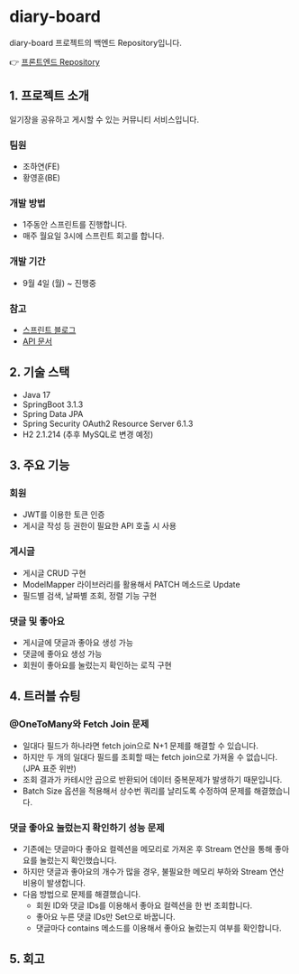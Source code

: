 # diary-board
diary-board 프로젝트의 백엔드 Repository입니다.  
  
👉 [프론트엔드 Repository](https://github.com/likeyeon/diary-board)
## 1. 프로젝트 소개
일기장을 공유하고 게시할 수 있는 커뮤니티 서비스입니다.  
  
### 팀원 
- 조하연(FE)    
- 황영훈(BE)  

### 개발 방법 
- 1주동안 스프린트를 진행합니다.  
- 매주 월요일 3시에 스프린트 회고를 합니다.  

### 개발 기간
- 9월 4일 (월) ~ 진행중  

### 참고
- [스프린트 블로그](https://philosophy-coding.tistory.com/40)  
- [API 문서](https://dairy-board.gitbook.io/api)

## 2. 기술 스택
- Java 17
- SpringBoot 3.1.3
- Spring Data JPA
- Spring Security OAuth2 Resource Server 6.1.3
- H2 2.1.214 (추후 MySQL로 변경 예정)

## 3. 주요 기능
### 회원
- JWT를 이용한 토큰 인증
- 게시글 작성 등 권한이 필요한 API 호출 시 사용
### 게시글
- 게시글 CRUD 구현
- ModelMapper 라이브러리를 활용해서 PATCH 메소드로 Update
- 필드별 검색, 날짜별 조회, 정렬 기능 구현
### 댓글 및 좋아요
- 게시글에 댓글과 좋아요 생성 가능
- 댓글에 좋아요 생성 가능
- 회원이 좋아요를 눌렀는지 확인하는 로직 구현

## 4. 트러블 슈팅
### @OneToMany와 Fetch Join 문제
- 일대다 필드가 하나라면 fetch join으로 N+1 문제를 해결할 수 있습니다.
- 하지만 두 개의 일대다 필드를 조회할 때는 fetch join으로 가져올 수 없습니다. (JPA 표준 위반)
- 조회 결과가 카테시안 곱으로 반환되어 데이터 중복문제가 발생하기 때문입니다.
- Batch Size 옵션을 적용해서 상수번 쿼리를 날리도록 수정하여 문제를 해결했습니다.
### 댓글 좋아요 눌렀는지 확인하기 성능 문제
- 기존에는 댓글마다 좋아요 컬렉션을 메모리로 가져온 후 Stream 연산을 통해 좋아요를 눌렀는지 확인했습니다.
- 하지만 댓글과 좋아요의 개수가 많을 경우, 불필요한 메모리 부하와 Stream 연산 비용이 발생합니다.
- 다음 방법으로 문제를 해결했습니다.
  - 회원 ID와 댓글 IDs를 이용해서 좋아요 컬렉션을 한 번 조회합니다.
  - 좋아요 누른 댓글 IDs만 Set으로 바꿉니다.
  - 댓글마다 contains 메소드를 이용해서 좋아요 눌렀는지 여부를 확인합니다.
## 5. 회고

